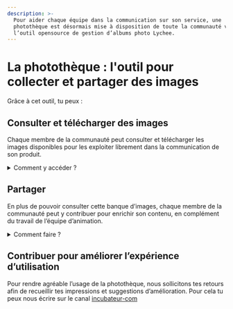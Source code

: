 ```yaml
---
description: >-
  Pour aider chaque équipe dans la communication sur son service, une
  photothèque est désormais mise à disposition de toute la communauté via
  l’outil opensource de gestion d’albums photo Lychee.
---
```


# La photothèque : l'outil pour collecter et partager des images

Grâce à cet outil, tu peux :

## Consulter et télécharger des images

Chaque membre de la communauté peut consulter et télécharger les images disponibles pour les exploiter librement dans la communication de son produit.

<details>

<summary>Comment y accéder ? </summary>

Si tu souhaites visiter la photothèque et consulter les photos, tu peux cliquer sur le lien qui suit : [https://images.incubateur.net/gallery](https://images.incubateur.net/gallery)&#x20;

</details>

## **Partager**

En plus de pouvoir consulter cette banque d’images, chaque membre de la communauté peut y contribuer pour enrichir son contenu, en complément du travail de l’équipe d’animation.

<details>

<summary>Comment faire ? </summary>

**Pour partager tes images il suffit de suivre ces deux étapes :**&#x20;

1. Créer un compte sur[ Lychee](https://lychee.kube-dev.incubateur.net/)&#x20;
2. Faire une demande pour rejoindre l’album dédié à l'équipe d'animation [beta.gouv.fr](http://beta.gouv.fr/) via le canal Mattermost [incubateur-com](https://mattermost.incubateur.net/betagouv/channels/incubateur-com)

</details>

## Contribuer pour améliorer l’expérience d’utilisation

Pour rendre agréable l’usage de la photothèque, nous sollicitons tes retours afin de recueillir tes impressions et suggestions d’amélioration. Pour cela tu peux nous écrire sur le canal [incubateur-com](https://mattermost.incubateur.net/betagouv/channels/incubateur-com)
